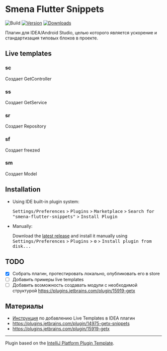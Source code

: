 # Smena Flutter Snippets

![Build](https://github.com/smenateam/smena-flutter-snippets/workflows/Build/badge.svg)
[![Version](https://img.shields.io/jetbrains/plugin/v/17494-smena-flutter-snippets.svg)](https://plugins.jetbrains.com/plugin/17494-smena-flutter-snippets)
[![Downloads](https://img.shields.io/jetbrains/plugin/d/17494-smena-flutter-snippets.svg)](https://plugins.jetbrains.com/plugin/17494-smena-flutter-snippets)

<!-- Plugin description -->
Плагин для IDEA/Android Studio, целью которого является ускорение и стандартизация типовых блоков в проекте.

<!-- Plugin description end -->

## Live templates

### sc
Создает GetController

### ss
Создает GetService

### sr
Создает Repository

### sf
Создает freezed

### sm
Создает Model

## Installation

- Using IDE built-in plugin system:
  
  <kbd>Settings/Preferences</kbd> > <kbd>Plugins</kbd> > <kbd>Marketplace</kbd> > <kbd>Search for "smena-flutter-snippets"</kbd> >
  <kbd>Install Plugin</kbd>
  
- Manually:

  Download the [latest release](https://github.com/smenateam/smena-flutter-snippets/releases/latest) and install it manually using
  <kbd>Settings/Preferences</kbd> > <kbd>Plugins</kbd> > <kbd>⚙️</kbd> > <kbd>Install plugin from disk...</kbd>


## TODO
- [x] Собрать плагин, протестировать локально, опубликовать его в store
- [ ] Добавить примеры live templates
- [ ] Добавить возможность создавать модули с необходимой структурой https://plugins.jetbrains.com/plugin/15919-getx

## Материалы
* [Инструкция](https://plugins.jetbrains.com/docs/intellij/template-support.html#implement-templatecontexttype) по добавлению Live Templates в IDEA плагин
* https://plugins.jetbrains.com/plugin/14975-getx-snippets
* https://plugins.jetbrains.com/plugin/15919-getx

---
Plugin based on the [IntelliJ Platform Plugin Template][template].

[template]: https://github.com/JetBrains/intellij-platform-plugin-template
